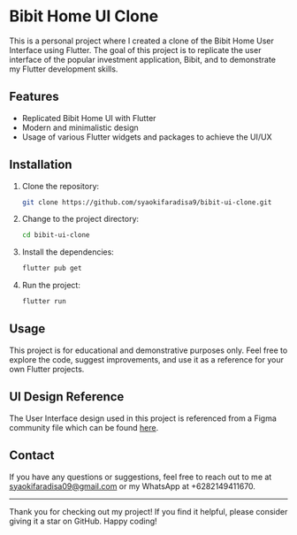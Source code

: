 # Bibit Home UI Clone

This is a personal project where I created a clone of the Bibit Home User Interface using Flutter. The goal of this project is to replicate the user interface of the popular investment application, Bibit, and to demonstrate my Flutter development skills.

## Features

- Replicated Bibit Home UI with Flutter
- Modern and minimalistic design
- Usage of various Flutter widgets and packages to achieve the UI/UX

## Installation

1. Clone the repository:
    ```bash
    git clone https://github.com/syaokifaradisa9/bibit-ui-clone.git
    ```
2. Change to the project directory:
    ```bash
    cd bibit-ui-clone
    ```
3. Install the dependencies:
    ```bash
    flutter pub get
    ```
4. Run the project:
    ```bash
    flutter run
    ```

## Usage

This project is for educational and demonstrative purposes only. Feel free to explore the code, suggest improvements, and use it as a reference for your own Flutter projects.

## UI Design Reference

The User Interface design used in this project is referenced from a Figma community file which can be found [here](https://www.figma.com/community/file/1347592885003846164).

## Contact

If you have any questions or suggestions, feel free to reach out to me at [syaokifaradisa09@gmail.com](mailto:syaokifaradisa09@gmail.com) or my WhatsApp at +6282149411670.

---

Thank you for checking out my project! If you find it helpful, please consider giving it a star on GitHub. Happy coding!
